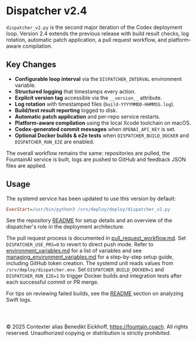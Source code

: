# Dispatcher v2.4

`dispatcher_v2.py` is the second major iteration of the Codex deployment loop.
Version 2.4 extends the previous release with build result checks, log rotation,
automatic patch application, a pull request workflow, and platform-aware compilation.

## Key Changes

- **Configurable loop interval** via the `DISPATCHER_INTERVAL` environment
  variable.
- **Structured logging** that timestamps every action.
- **Explicit version tag** accessible via the `__version__` attribute.
- **Log rotation** with timestamped files (`build-YYYYMMDD-HHMMSS.log`).
- **Build/test result reporting** logged to disk.
- **Automatic patch application** and per-repo service restarts.
- **Platform-aware compilation** using the local Xcode toolchain on macOS.
- **Codex-generated commit messages** when `OPENAI_API_KEY` is set.
- **Optional Docker builds & e2e tests** when `DISPATCHER_BUILD_DOCKER` and `DISPATCHER_RUN_E2E` are enabled.

The overall workflow remains the same: repositories are pulled, the FountainAI
service is built, logs are pushed to GitHub and feedback JSON files are applied.

## Usage

The systemd service has been updated to use this version by default:

```ini
ExecStart=/usr/bin/python3 /srv/deploy/deploy/dispatcher_v2.py
```

See the repository [README](../README.md) for setup details and an overview of
the dispatcher's role in the deployment architecture.

The pull request process is documented in [pull_request_workflow.md](pull_request_workflow.md). Set `DISPATCHER_USE_PRS=0` to revert to direct push mode.
Refer to [environment_variables.md](environment_variables.md) for a list of
variables and see
[managing_environment_variables.md](managing_environment_variables.md) for a
step-by-step setup guide, including GitHub token creation. The systemd unit reads values from
`/srv/deploy/dispatcher.env`. Set
`DISPATCHER_BUILD_DOCKER=1` and `DISPATCHER_RUN_E2E=1` to trigger Docker builds
and integration tests after each successful commit or PR merge.

For tips on reviewing failed builds, see the [README](../README.md#analyzing-swift-logs) section on analyzing Swift logs.


```



```
© 2025 Contexter alias Benedikt Eickhoff, https://fountain.coach. All rights reserved.
Unauthorized copying or distribution is strictly prohibited.
```
